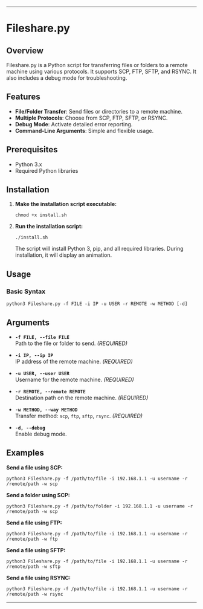 

---

# Fileshare.py

## Overview

Fileshare.py is a Python script for transferring files or folders to a remote machine using various protocols. It supports SCP, FTP, SFTP, and RSYNC. It also includes a debug mode for troubleshooting.

## Features

- **File/Folder Transfer**: Send files or directories to a remote machine.
- **Multiple Protocols**: Choose from SCP, FTP, SFTP, or RSYNC.
- **Debug Mode**: Activate detailed error reporting.
- **Command-Line Arguments**: Simple and flexible usage.

## Prerequisites

- Python 3.x
- Required Python libraries

## Installation

1. **Make the installation script executable:**

    ```plaintext
    chmod +x install.sh
    ```

2. **Run the installation script:**

    ```plaintext
    ./install.sh
    ```

    The script will install Python 3, pip, and all required libraries. During installation, it will display an animation.

## Usage

### Basic Syntax

```plaintext
python3 Fileshare.py -f FILE -i IP -u USER -r REMOTE -w METHOD [-d]
```

## Arguments

- **`-f FILE, --file FILE`**  
  Path to the file or folder to send. *(REQUIRED)*

- **`-i IP, --ip IP`**  
  IP address of the remote machine. *(REQUIRED)*

- **`-u USER, --user USER`**  
  Username for the remote machine. *(REQUIRED)*

- **`-r REMOTE, --remote REMOTE`**  
  Destination path on the remote machine. *(REQUIRED)*

- **`-w METHOD, --way METHOD`**  
  Transfer method: `scp`, `ftp`, `sftp`, `rsync`. *(REQUIRED)*

- **`-d, --debug`**  
  Enable debug mode.

## Examples

**Send a file using SCP:**

```plaintext
python3 Fileshare.py -f /path/to/file -i 192.168.1.1 -u username -r /remote/path -w scp
```

**Send a folder using SCP:**

```plaintext
python3 Fileshare.py -f /path/to/folder -i 192.168.1.1 -u username -r /remote/path -w scp
```

**Send a file using FTP:**

```plaintext
python3 Fileshare.py -f /path/to/file -i 192.168.1.1 -u username -r /remote/path -w ftp
```

**Send a file using SFTP:**

```plaintext
python3 Fileshare.py -f /path/to/file -i 192.168.1.1 -u username -r /remote/path -w sftp
```

**Send a file using RSYNC:**

```plaintext
python3 Fileshare.py -f /path/to/file -i 192.168.1.1 -u username -r /remote/path -w rsync
```

---
